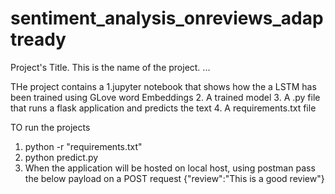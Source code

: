 # sentiment_analysis_onreviews_adaptready

Project's Title. This is the name of the project. ...

THe project contains a 
1.jupyter notebook that shows how the a LSTM has been trained using GLove word Embeddings
2. A trained model 
3. A .py file that runs a flask application and predicts the text
4. A requirements.txt file


TO run the projects
1. python -r "requirements.txt"
2. python predict.py
3. When the application will be hosted on local host, using postman pass the below payload on a POST request
{"review":"This is a good review"}
